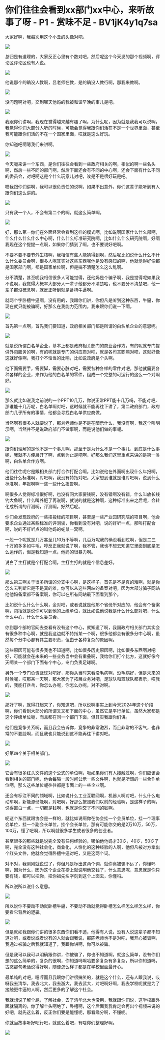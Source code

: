 # 你们往往会看到xx部门xx中心，来听故事了呀 - P1 - 赏味不足 - BV1jK4y1q7sa

大家好啊，我每次用这个小丑的头像对吧。

![](img/c7fc1b91365812858719ac511d38ecba_1.png)

总归是有道理的，大家反正心里有个数对吧，然后呢这个今天发的那个视频啊，评论区评论区也有人说。

![](img/c7fc1b91365812858719ac511d38ecba_3.png)

他说那个的确没人教啊，吕老师在教，是的确没人教行啊，那我来教啊。

![](img/c7fc1b91365812858719ac511d38ecba_5.png)

没问题啊对吧，交到哪天他妈的我被和谐早晚的事儿是吧。

![](img/c7fc1b91365812858719ac511d38ecba_7.png)

我跟你们讲啊，我现在觉得越来越有趣了啊，为什么呢，因为就是我我可以说啊，我觉得你们大部分人听的时候，可能会觉得我跟你们活在不是一个世界里面，甚至我可能跟你们活的不在一个国家里面，哎就是这么好玩。

你知道吧啊嗯我们来讲啊。

![](img/c7fc1b91365812858719ac511d38ecba_9.png)

今天呃来讲一个东西，是你们往往会看到一些政府相关的啊，相似的啊一些名头啊，然后一些不同的部门啊，然后下面还会有不同的中心啊，还会下面有什么不同的委员会，对吧啊这是个什么玩意儿对吧，诶是不是很好玩是吧。

嗯我跟你们讲啊，我可以很负责任的说啊，如果不出意外，你们这辈子能听到有人跟你们这么讲的。

![](img/c7fc1b91365812858719ac511d38ecba_11.png)

只有我一个人，不会有第二个的啊，就这么简单啊。

![](img/c7fc1b91365812858719ac511d38ecba_13.png)

好，那么第一你们在外面经常会看到这样的模式啊，比如说啊国家什么什么部啊，什么什么什么什么中心啊，什么什么标准研究院啊，比如什么什么研究院啊，好啊我现在这个提提一点啊，如果你们猜到了啊，也不要说好吧啊。

不要不要不要节外生枝啊，我相信有些人能猜得到啊，然后呢比如说什么什么不什么什么委员会啊，很多人呢其实对这些东西呢他是没有感知的啊，他就觉得好像都是国家部门啊，都是国家单位啊，但是搞不清楚怎么这么乱啊。

分不清楚，甚至呢我相信很多人可能觉得，还他妈是个骗子啊，我是觉得呢如果我不说啊，我觉得大概率大部分人一辈子他都分不清楚哈，也不要分不清楚吧，他一辈子都没概念啊，就反正听到就是卧槽牛逼啊。

就两个字卧槽牛逼啊，没有用的，我跟你们讲，你但凡是听到这种东西，牛逼，你现在就只能被骗啊，好那么在我能力范围内，我来跟你们说一下啊。



![](img/c7fc1b91365812858719ac511d38ecba_15.png)

首先第一点啊，首先我们要知道，政府相关部门都是所谓的白名单企业的意思呢。

![](img/c7fc1b91365812858719ac511d38ecba_17.png)

就是说所谓白名单企业，基本上都是政府相关部门的商业合作方，有的呢就专门提供外包服务的啊，有的呢就是专门的供应商对吧，就是各司其职嘛对吧，这就好像这就好像啊，我打个不恰当的比喻，比如说政府是个头啊。

他下面需要手，需要脚，需要心脏对吧，需要各种各样的零件对吧，那他就需要各种各样的企业，来作为他的白名单的零件，组成一个完整的可运行的这么一个对啊好。



![](img/c7fc1b91365812858719ac511d38ecba_19.png)

那么就比如说我之前说的一个PPT10几万，你说正常PPT能十几万吗，不能对吧，那谁能十几万呢，白名单啊对吧，这时候就不能再往下讲了，第二政府部门，政府部门几乎所有的事情，他都会寻找白名单供应商做。

当然啊有很多人就要说了，那刘老师你是不是在暗示什么，我没有啊，我这个叫明示啊，当然并不是说政府部门不做事啊，而是说他们做的事呢。



![](img/c7fc1b91365812858719ac511d38ecba_21.png)

跟你们理解的是他不是一个事儿啊，那至于是为什么不是一个事儿，到底是什么事呢，我就不方便展开了啊，点到为止是吧啊，好那么我们这里重点来讲的是第一类啊，白名单合作方啊。

他们往往呢它是跟相关部门打合作打配合啊，比如说他在外面啊出现什么年报啊，出些什么标准啊，对吧啊，我没有特指对吧，大家想到谁就是谁对吧啊，说到什么标准啊，年报啊啊一些一些什么报告啊。

啊很多人觉得标准很好啊，也没有问大家要钱啊，没有错啊没有错，什么叫放长线钓大鱼啊，什么叫养肥了再说啊，就说的就是这种啊，这种标准出来之后呢，会转化成所谓的评测啊，评测啊，好然后呢。

你们会发现政府的一些招投标的项目啊，甚至是一些产业园研究院的项目啊，他会要求企业通过某些标准的评测诶，你看到没有对吧，说的好听一点，那叫打配合啊，说的不好听点的叫他妈的蛇鼠一窝啊。

一般一个呢就是几万甚至几10万不等啊，几百万呢我的确没看到过啊，但是二三十万的多多如牛毛，哼反正我就说了啊，我不管，我也不想去知道它里面到底是怎么运作的，但是我知道一点，他妈的很暴力啊。

说白了主打就是个打配合啊，主打主打的就是个信息差好。

![](img/c7fc1b91365812858719ac511d38ecba_23.png)

那么第三啊关于很多所谓的分支中心啊，是这样子，首先是不是真的难啊，就是你怎么去判断它是不是真的难，你可以从这些网站的备案对吧，因为大部分骗子网站他他妈备案都不备案啊，你可以在所有网站最下面看到那个。

比如说什么什么什么啊，金对吧，或者说就是他那个省份所对应的，他会有个备案啊，包括就是说你可以到他的上级单位，就比如说他说我是什么什么部对吧，什么什么中心，什么什么委员会。

你到那个部的官网去查看有没有这个中心，就知道了啊，我国政府相关部门其实会有很多种中心啊，就是我这边就不特指某一个啊，很多他都会有很多分中心啊，虽然每个分中心都有其主要职责，但由于各种复杂的原因啊。

这些原因可能有很多我也不知道啊，比如很多历史原因啊，比如很多东西啊对吧好，可能就会在未来的一些业务当中会有重叠啊，我给你们打个比方，这就好像今天啊某一个部门下面有个中心，专门负责足球啊。

另外一个专门负责篮球对吧好，那你从当时来看没毛病啊，没毛病好，但是未来的时候呢，哎那某一天啊，那大家为了拓展业务对吧，足球队和篮球队都表示，哎我的，我能打乒乓，你怎么办呢，你怎么办呢，对不对啊。



![](img/c7fc1b91365812858719ac511d38ecba_25.png)

那好了啊，就得打起来了，你知道吧，所以说啊事实上到今天2024年这个阶段啊，你们看到大部分的所谓叉叉布下面的中心，虽然它是平行单位，虽然大家都是这个评级单位呃，而且都在同一个部门下面，但其实我跟你们讲。

他们是竞争关系啊，而且我会告诉你，竞争的非常激烈，而且非常的不客气，也非常的不要脸啊，而且我也只能说到这不能再往下讲对吧。



![](img/c7fc1b91365812858719ac511d38ecba_27.png)

好第四个关于相关部门。

![](img/c7fc1b91365812858719ac511d38ecba_29.png)

它会有很多红头文件的这个公式的单位啊，呃如果你们有人接触过啊，你们应该会看到相关的部门呢，他会每隔一段时间公示一些文件啊，也就是所谓的一些合作单位啊，那么这些单位呢往往都是市面上的一些企业啊。

还会有标注不同的领域啊，比如说什么工业互联网啊，机器人啊对吧，什么什么电动车啊，新能源储能啊，对吧啊，好那么按照我们以前的经验啊，是这样子的啊，说得直白一点，一切都是钱啊，也就是你交了不同的钱啊。

呃这个东西就跟协会是一样的，就比如说啊你在协会挂一个会员单位，挂一个理事会单位，挂一个副会长单位，挂个会长单位，那有可能你交的是2万10万，50万，100万，懂了吧啊，所以啊就很多学生或者很多的创业者。

甚至很多的那些就是说完全没有任何经验的，哪怕他他妈才30岁，40岁，50岁了啊，完全没有这种社会化，商业化，人性化的这种经验的人啊，他但凡被对方拿出个红头文件，他就会觉得卧槽牛逼对吧，又是这两个词。

对不对，我刚刚就说过了，你但凡是标出这两个词，就你离被骗不远了，你懂吗啊，因为什么，因为这个企业在榜上就说明他交钱了，什么意思呢，意思就是你只要有钱，都可以把你，把你祖先名字刻到这个上面去，你懂吗。

所以说所以说什么意思。

![](img/c7fc1b91365812858719ac511d38ecba_31.png)

所以说你不要动不动就卧槽牛逼，不要动不动就觉得卧槽怎么样怎么样怎么样，你要看它背后的逻辑。

![](img/c7fc1b91365812858719ac511d38ecba_33.png)

但是就如我跟你们讲的很多东西你们看不透，他得有人说，没有人说这辈子都不知道对吧，或者说或者说有的人就会跟我说，那陈老师也不是对吧，我开心被骗啊，我通过被骗之后我就知道了，我跟你讲啊，你可以被骗。

但是我可以我可以明确跟你讲，你被骗了，你也不知道啊，就这么简单，没有你们想的这么简单的，复杂的很啊，你知道吗啊哈要多复杂有多复杂，所以你知道吗，古惑那句老话说得好啊，随便怎么样子都是在学校里面最开心。

最单纯的对吧，嗯哼而且我跟你们讲很搞笑的，就是这个什么，还有人跟我说，哎呀我去清华，我去北大，我去浙大，我去武大，对吧啊好啊，我去学校呢就是为了接触更牛逼的人啊，然后更多的了解这个社会。

我就想说了解个屁，了解社会，去了清华北大也没用，我就跟你们说，这学校跟外面就隔离的，你了解个头啊绝了，卧槽啊，这个后面我我肯定会再出个视频来说的好吧，就先这么着，反正你们要是能懂呢，那看缘分啊，不懂呢。

你就当故事听好吧行吧，就这么着吧，有啥你们整理好啊。

![](img/c7fc1b91365812858719ac511d38ecba_35.png)